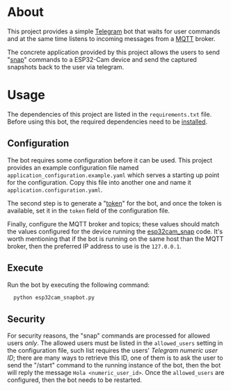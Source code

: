 # About

This project provides a simple [Telegram](https://telegram.org/) bot that waits
for user commands and at the same time listens to incoming messages from a
[MQTT](https://mqtt.org/) broker.

The concrete application provided by this project allows the users to send
"[snap](https://github.com/apicov/esp32cam_snap)" commands to a ESP32-Cam device
and send the captured snapshots back to the user via telegram.

# Usage

The dependencies of this project are listed in the `requirements.txt` file.
Before using this bot, the required dependencies need to be
[installed](https://packaging.python.org/en/latest/guides/installing-using-pip-and-virtual-environments/#using-a-requirements-file).

## Configuration

The bot requires some configuration before it can be used. This project provides
an example configuration file named `application_configuration.example.yaml`
which serves a starting up point for the configuration. Copy this file into
another one and name it `application.configuration.yaml`.

The second step is to generate a
"[token](https://core.telegram.org/bots/tutorial#obtain-your-bot-token)" for the
bot, and once the token is available, set it in the `token` field of the
configuration file.

Finally, configure the MQTT broker and topics; these values should match the
values configured for the device running the
[esp32cam_snap](https://github.com/apicov/esp32cam_snap) code. It's worth
mentioning that if the bot is running on the same host than the MQTT broker,
then the preferred IP address to use is the `127.0.0.1`.

## Execute

Run the bot by executing the following command:

```sh
  python esp32cam_snapbot.py
```

## Security

For security reasons, the "snap" commands are processed for allowed users
*only*. The allowed users must be listed in the `allowed_users` setting in the
configuration file, such list requires the users' *Telegram numeric user ID*;
there are many ways to retrieve this ID, one of them is to ask the user to send
the "/start" command to the running instance of the bot, then the bot will reply
the message `Hola <numeric_user_id>`. Once the `allowed_users` are configured, then
the bot needs to be restarted.


